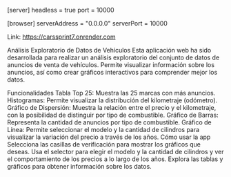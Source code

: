 [server]
headless = true
port = 10000

[browser]
serverAddress = "0.0.0.0"
serverPort = 10000


Link: https://carssprint7.onrender.com

Análisis Exploratorio de Datos de Vehículos
Esta aplicación web ha sido desarrollada para realizar un análisis exploratorio del conjunto de datos de anuncios de venta de vehículos. 
Permite visualizar información sobre los anuncios, así como crear gráficos interactivos para comprender mejor los datos.

Funcionalidades
Tabla Top 25: Muestra las 25 marcas con más anuncios.
Histogramas: Permite visualizar la distribución del kilometraje (odómetro).
Gráfico de Dispersión: Muestra la relación entre el precio y el kilometraje, con la posibilidad de distinguir por tipo de combustible.
Gráfico de Barras: Representa la cantidad de anuncios por tipo de combustible.
Gráfico de Línea: Permite seleccionar el modelo y la cantidad de cilindros para visualizar la variación del precio a través de los años.
Cómo usar la app
Selecciona las casillas de verificación para mostrar los gráficos que deseas.
Usa el selector para elegir el modelo y la cantidad de cilindros y ver el comportamiento de los precios a lo largo de los años.
Explora las tablas y gráficos para obtener información sobre los datos. 
